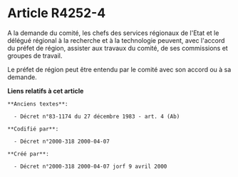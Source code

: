 # Article R4252-4

A la demande du comité, les chefs des services régionaux de l'Etat et le délégué régional à la recherche et à la technologie
peuvent, avec l'accord du préfet de région, assister aux travaux du comité, de ses commissions et groupes de travail.

Le préfet de région peut être entendu par le comité avec son accord ou à sa demande.

**Liens relatifs à cet article**

	**Anciens textes**:

	  - Décret n°83-1174 du 27 décembre 1983 - art. 4 (Ab)

	**Codifié par**:

	  - Décret n°2000-318 2000-04-07

	**Créé par**:

	  - Décret n°2000-318 2000-04-07 jorf 9 avril 2000
